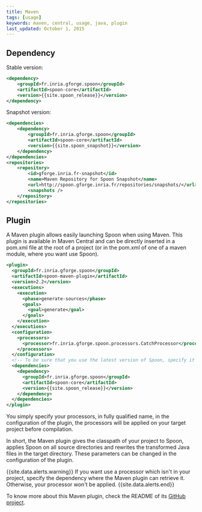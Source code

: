 ```yaml
---
title: Maven
tags: [usage]
keywords: maven, central, usage, java, plugin
last_updated: October 1, 2015
---
```


## Dependency

Stable version:

```xml
<dependency>
    <groupId>fr.inria.gforge.spoon</groupId>
    <artifactId>spoon-core</artifactId>
    <version>{{site.spoon_release}}</version>
</dependency>
```

Snapshot version:

```xml
<dependencies>
	<dependency>
		<groupId>fr.inria.gforge.spoon</groupId>
		<artifactId>spoon-core</artifactId>
		<version>{{site.spoon_snapshot}}</version>
	</dependency>
</dependencies>
<repositories>
	<repository>
		<id>gforge.inria.fr-snapshot</id>
		<name>Maven Repository for Spoon Snapshot</name>
		<url>http://spoon.gforge.inria.fr/repositories/snapshots/</url>
		<snapshots />
	</repository>
</repositories>
```

## Plugin

A Maven plugin allows easily launching Spoon when using Maven. This plugin is available in Maven Central 
and can be directly inserted in a pom.xml file at the root of a project 
(or in the pom.xml of one of a maven module, where you want use Spoon).

```xml
<plugin>
  <groupId>fr.inria.gforge.spoon</groupId>
  <artifactId>spoon-maven-plugin</artifactId>
  <version>2.2</version>
  <executions>
    <execution>
      <phase>generate-sources</phase>
      <goals>
        <goal>generate</goal>
      </goals>
    </execution>
  </executions>
  <configuration>
    <processors>
      <processor>fr.inria.gforge.spoon.processors.CatchProcessor</processor>
    </processors>
  </configuration>
  <!-- To be sure that you use the latest version of Spoon, specify it as dependency. -->
  <dependencies>
    <dependency>
      <groupId>fr.inria.gforge.spoon</groupId>
      <artifactId>spoon-core</artifactId>
      <version>{{site.spoon_release}}</version>
    </dependency>
  </dependencies>
</plugin>
```

You simply specify your processors, in fully qualified name, in the configuration 
of the plugin, the processors will be applied on your target project before compilation.

In short, the Maven plugin gives the classpath of your project to Spoon, 
applies Spoon on all source directories and rewrites the transformed Java files in the target 
directory. These parameters can be changed in the configuration of the plugin. 

{{site.data.alerts.warning}}
If you want use a processor which isn't in your project, specify the dependency 
where the Maven plugin can retrieve it. Otherwise, your processor won't be applied.
{{site.data.alerts.end}}

To know more about this Maven plugin, check the README of its [GitHub project](https://github.com/SpoonLabs/spoon-maven-plugin). 
